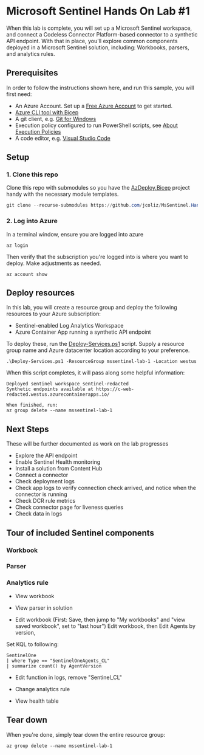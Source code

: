 # Microsoft Sentinel Hands On Lab #1

When this lab is complete, you will set up a Microsoft Sentinel workspace, and connect a Codeless Connector Platform-based connector to
a synthetic API endpoint. With that in place, you'll explore common components deployed in a Microsoft Sentinel solution, including: Workbooks, parsers, and analytics rules.

## Prerequisites

In order to follow the instructions shown here, and run this sample, you will first need:

* An Azure Account. Set up a [Free Azure Account](https://azure.microsoft.com/en-us/pricing/purchase-options/azure-account) to get started.
* [Azure CLI tool with Bicep](https://learn.microsoft.com/en-us/azure/azure-resource-manager/bicep/install#azure-cli)
* A git client, e.g. [Git for Windows](https://gitforwindows.org/)
* Execution policy configured to run PowerShell scripts, see [About Execution Policies](https://learn.microsoft.com/en-us/powershell/module/microsoft.powershell.core/about/about_execution_policies)
* A code editor, e.g. [Visual Studio Code](https://code.visualstudio.com/)

## Setup

### 1. Clone this repo

Clone this repo with submodules so you have the [AzDeploy.Bicep](https://github.com/jcoliz/AzDeploy.Bicep) project handy with the necessary module templates.

```powershell
git clone --recurse-submodules https://github.com/jcoliz/MsSentinel.HandsOnLab.1.git
```

### 2. Log into Azure

In a terminal window, ensure you are logged into azure

```dotnetcli
az login
```

Then verify that the subscription you're logged into is where you want to deploy. Make adjustments as needed.

```dotnetcli
az account show
```

## Deploy resources

In this lab, you will create a resource group and deploy the following resources to your Azure subscription:

* Sentinel-enabled Log Analytics Workspace
* Azure Container App running a synthetic API endpoint

To deploy these, run the [Deploy-Services.ps1](./.azure/deploy/Deploy-Services.ps1) script. Supply a resource group name and
Azure datacenter location according to your preference.

```dotnetcli
.\Deploy-Services.ps1 -ResourceGroup mssentinel-lab-1 -Location westus
```

When this script completes, it will pass along some helpful information:

```dotnetcli
Deployed sentinel workspace sentinel-redacted
Synthetic endpoints available at https://c-web-redacted.westus.azurecontainerapps.io/

When finished, run:
az group delete --name mssentinel-lab-1
```

## Next Steps

These will be further documented as work on the lab progresses

* Explore the API endpoint
* Enable Sentinel Health monitoring
* Install a solution from Content Hub
* Connect a connector
* Check deployment logs
* Check app logs to verify connection check arrived, and notice when the connector is running
* Check DCR rule metrics
* Check connector page for liveness queries
* Check data in logs

## Tour of included Sentinel components

### Workbook

### Parser

### Analytics rule

* View workbook
* View parser in solution

* Edit workbook (First: Save, then jump to "My workbooks" and "view saved workbook", set to "last hour")
    Edit workbook, then Edit Agents by version, 

Set KQL to following:

```kusto
SentinelOne
| where Type == "SentinelOneAgents_CL"
| summarize count() by AgentVersion
```

* Edit function in logs, remove "Sentinel_CL"

* Change analytics rule
* View health table

## Tear down

When you're done, simply tear down the entire resource group:

```dotnetcli
az group delete --name mssentinel-lab-1
```
